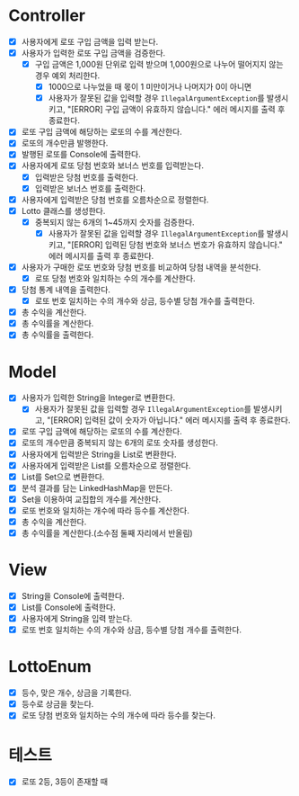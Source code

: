 # Controller

- [x]  사용자에게 로또 구입 금액을 입력 받는다.
- [x]  사용자가 입력한 로또 구입 금액을 검증한다.
    - [x]  구입 금액은 1,000원 단위로 입력 받으며 1,000원으로 나누어 떨어지지 않는 경우 예외 처리한다.
        - [x]  1000으로 나누었을 때 몫이 1 미만이거나 나머지가 0이 아니면
        - [x]  사용자가 잘못된 값을 입력할 경우 `IllegalArgumentException`를 발생시키고, "[ERROR] 구입 금액이 유효하지 않습니다." 에러 메시지를 출력 후 종료한다.
- [x]  로또 구입 금액에 해당하는 로또의 수를 계산한다.
- [x]  로또의 개수만큼 발행한다.
- [x]  발행된 로또를 Console에 출력한다.
- [x]  사용자에게 로또 당첨 번호와 보너스 번호를 입력받는다.
    - [x]  입력받은 당첨 번호를 출력한다.
    - [x]  입력받은 보너스 번호를 출력한다.
- [x]  사용자에게 입력받은 당첨 번호를 오름차순으로 정렬한다.
- [x]  Lotto 클래스를 생성한다.
    - [x]  중복되지 않는 6개의 1~45까지 숫자를 검증한다.
        - [x]  사용자가 잘못된 값을 입력할 경우 `IllegalArgumentException`를 발생시키고, "[ERROR] 입력된 당첨 번호와 보너스 번호가 유효하지 않습니다." 에러 메시지를 출력 후 종료한다.
- [x]  사용자가 구매한 로또 번호와 당첨 번호를 비교하여 당첨 내역을 분석한다.
    - [x]  로또 당첨 번호와 일치하는 수의 개수를 계산한다.
- [x]  당첨 통계 내역을 출력한다.
    - [x]  로또 번호 일치하는 수의 개수와 상금, 등수별 당첨 개수를 출력한다.
- [x]  총 수익을 계산한다.
- [x]  총 수익률을 계산한다.
- [x]  총 수익률을 출력한다.

# Model

- [x]  사용자가 입력한 String을 Integer로 변환한다.
    - [x]  사용자가 잘못된 값을 입력할 경우 `IllegalArgumentException`를 발생시키고, "[ERROR] 입력된 값이 숫자가 아닙니다." 에러 메시지를 출력 후 종료한다.
- [x]  로또 구입 금액에 해당하는 로또의 수를 계산한다.
- [x]  로또의 개수만큼 중복되지 않는 6개의 로또 숫자를 생성한다.
- [x]  사용자에게 입력받은 String을 List로 변환한다.
- [x]  사용자에게 입력받은 List를 오름차순으로 정렬한다.
- [x]  List를 Set으로 변환한다.
- [x]  분석 결과를 담는 LinkedHashMap을 만든다.
- [x]  Set을 이용하여 교집합의 개수를 계산한다.
- [x]  로또 번호와 일치하는 개수에 따라 등수를 계산한다.
- [x]  총 수익을 계산한다.
- [x]  총 수익률을 계산한다.(소수점 둘째 자리에서 반올림)

# View

- [x]  String을 Console에 출력한다.
- [x]  List를 Console에 출력한다.
- [x]  사용자에게 String을 입력 받는다.
- [x]  로또 번호 일치하는 수의 개수와 상금, 등수별 당첨 개수를 출력한다.

# LottoEnum

- [x]  등수, 맞은 개수, 상금을 기록한다.
- [x]  등수로 상금을 찾는다.
- [x]  로또 당첨 번호와 일치하는 수의 개수에 따라 등수를 찾는다.

# 테스트

- [x]  로또 2등, 3등이 존재할 때